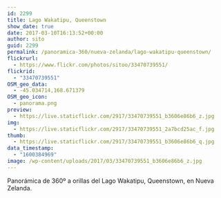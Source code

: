 ```yaml
---
id: 2299
title: Lago Wakatipu, Queenstown
show_date: true
date: 2017-03-10T16:13:52+00:00
author: sito
guid: 2299
permalink: /panoramica-360/nueva-zelanda/lago-wakatipu-queenstown/
flickrurl:
  - https://www.flickr.com/photos/sitoo/33470739551/
flickrid:
  - "33470739551"
OSM_geo_data:
  - -45.034714,168.671379
OSM_geo_icon:
  - panorama.png
preview:
  - https://live.staticflickr.com/2917/33470739551_b3606e86b6_z.jpg
img:
  - https://live.staticflickr.com/2917/33470739551_2a7bcd25ac_f.jpg
thumb:
  - https://live.staticflickr.com/2917/33470739551_b3606e86b6_q.jpg
data_timestamp:
  - "1600384969"
image: /wp-content/uploads/2017/03/33470739551_b3606e86b6_z.jpg
---
```

Panorámica de 360º a orillas del Lago Wakatipu, Queenstown, en Nueva Zelanda.